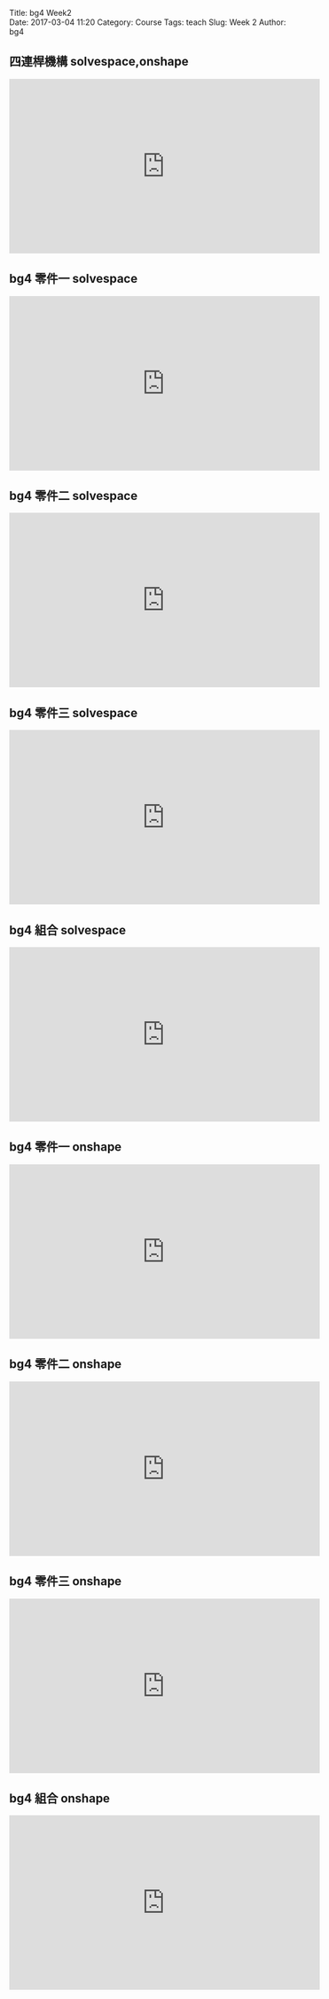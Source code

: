 Title: bg4 Week2  
Date: 2017-03-04 11:20
Category: Course
Tags: teach
Slug: Week 2
Author: bg4 

<!-- PELICAN_END_SUMMARY -->

<h2>  四連桿機構 solvespace,onshape </h2>

<iframe width="560" height="315" src="https://www.youtube.com/embed/g43TawOsFho" frameborder="0" allowfullscreen></iframe> 

<h2>bg4 零件一 solvespace</h2>

<iframe width="560" height="315" src="https://www.youtube.com/embed/1fKwLav-hPA" frameborder="0" allowfullscreen></iframe>

<h2>bg4 零件二 solvespace</h2>

<iframe width="560" height="315" src="https://www.youtube.com/embed/MdVrvzSIqWg" frameborder="0" allowfullscreen></iframe>

<h2>bg4 零件三 solvespace</h2>

<iframe width="560" height="315" src="https://www.youtube.com/embed/vCOcjH_3Uas" frameborder="0" allowfullscreen></iframe>

<h2>bg4 組合 solvespace</h2>

<iframe width="560" height="315" src="https://www.youtube.com/embed/6y4ZQHjXwHA" frameborder="0" allowfullscreen></iframe>

<h2>bg4 零件一 onshape</h2>

<iframe width="560" height="315" src="https://www.youtube.com/embed/Q6BSoaGcEkg" frameborder="0" allowfullscreen></iframe>

<h2>bg4 零件二 onshape</h2>

<iframe width="560" height="315" src="https://www.youtube.com/embed/IeZdbXNIyeQ" frameborder="0" allowfullscreen></iframe>


<h2>bg4 零件三 onshape</h2>

<iframe width="560" height="315" src="https://www.youtube.com/embed/mhhzlM6BG3U" frameborder="0" allowfullscreen></iframe>

<h2>bg4 組合 onshape</h2>

<iframe width="560" height="315" src="https://www.youtube.com/embed/mhhzlM6BG3U" frameborder="0" allowfullscreen></iframe>
